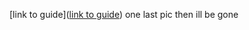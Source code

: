 [link to guide]([link to guide](https://github.com/SciBorgs/SciGuides/blob/main/projects/intro-to-programming/Java101.md))
one last pic then ill be gone